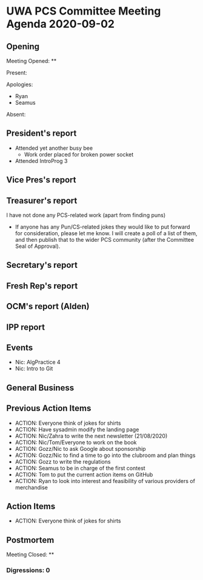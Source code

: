 # UWA PCS Committee Meeting Agenda 2020-09-02

## Opening

Meeting Opened: **

Present:

Apologies:

- Ryan
- Seamus

Absent:

## President's report

- Attended yet another busy bee
  - Work order placed for broken power socket
- Attended IntroProg 3

## Vice Pres's report

## Treasurer's report
I have not done any PCS-related work (apart from finding puns)

- If anyone has any Pun/CS-related jokes they would like to put forward for consideration, 
  please let me know. I will create a poll of a list of them, and then publish that to
  the wider PCS community (after the Committee Seal of Approval).

## Secretary's report

## Fresh Rep's report

## OCM's report (Alden)

## IPP report

## Events

- Nic: AlgPractice 4
- Nic: Intro to Git

## General Business

## Previous Action Items

- ACTION: Everyone think of jokes for shirts
- ACTION: Have sysadmin modify the landing page
- ACTION: Nic/Zahra to write the next newsletter (21/08/2020)
- ACTION: Nic/Tom/Everyone to work on the book
- ACTION: Gozz/Nic to ask Google about sponsorship
- ACTION: Gozz/Nic to find a time to go into the clubroom and plan things
- ACTION: Gozz to write the regulations
- ACTION: Seamus to be in charge of the first contest
- ACTION: Tom to put the current action items on GitHub
- ACTION: Ryan to look into interest and feasibility of various providers of merchandise

## Action Items

- ACTION: Everyone think of jokes for shirts

## Postmortem

Meeting Closed: **

### Digressions: 0
